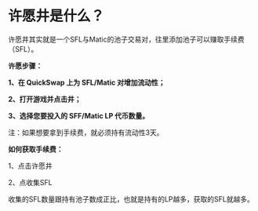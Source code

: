 # 许愿井是什么？

许愿井其实就是一个SFL与Matic的池子交易对，往里添加池子可以赚取手续费（SFL）。

**许愿步骤：**

**1、在 QuickSwap 上为 SFL/Matic 对增加流动性；**

**2、打开游戏并点击井；**

**3、选择您要投入的 SFF/Matic LP 代币数量。**

注：如果想要拿到手续费，就必须持有流动性3天。

**如何获取手续费：**

1、点击许愿井

2、点收集SFL

&#x20;

收集的SFL数量跟持有池子数成正比，也就是持有的LP越多，获取的SFL就越多。
